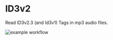 # ID3v2

Read ID3v2.3 (and Id3v1) Tags in mp3 audio files.

![example workflow](https://github.com/sjk7/ID3v2/actions/workflows/ciCMake.yml/badge.svg)
